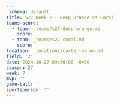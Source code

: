 ```yaml
---
_schema: default
title: S27 Week 7 - Deep Orange vs Coral
teams-score:
  - team: _teams/s27-deep-orange.md
    score:
  - team: _teams/s27-coral.md
    score:
location: _locations/carter-baron.md
field: '2'
date: 2024-10-27 09:00:00 -0400
season: 27
week: 7
mvp: ''
game-ball: ''
sportsperson: ''
---
```

